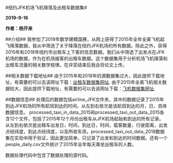 #纽约JFK机场飞机降落及出租车数据集#


**2019-9-16**

**作者：杨开来**

##介绍##
我参加了2019年数学建模国赛，从网上获得了2015年全年全美飞机起飞降落数据，我从中筛选了关于降落在纽约JFK机场的所有数据。除此之外，获得2015年和2018年纽约市出租车上下客的信息数据。我们从中筛选了出发点在JFK机场的数据，作为在机场接客的出租车数据。这个数据集用于分析机场飞机降落和出租车流量的相关数学规律。在评奖结束后我会将论文上传。



##相关数据下载地址##
由于2015年和2018年的源数据集过大，因此提供下载地址，有需要的可以去该网址下载：[出租车数据集网址](https://www1.nyc.gov/site/tlc/about/tlc-trip-record-data.page).
由于2015年全美飞机相关数据较大，因此提供下载地址，有需要的可以去该网址下载：[飞机数据集网址](http://dataju.cn/Dataju/web/datasetInstanceDetail/216).



##数据信息##
处理后的数据包括airline_JFK文件夹，其中的数据记录了2015年到达JFK机场的所有航班到达的时间，从左到右依次是该航班到达的月，日，具体数据信息。
processed_taxi_in_data_2015和processed_taxi_out_data_2015各含12个文件，包括了2015年12个月份出租车从JFK机场起始和到达的所有记录。从左到右依次是出租车出发日，时间，到达日，时间，载客数量，行驶距离，出发点经纬度，到达点经纬度，以及所收车资。processed_taxi_out_data_2018数据集在实验中用于验证，因此更加简单，只记录了出发和到达的时间数据。还有一个people_daily.csv文件统计了2015年全年每天乘坐出租车的人数。


数据处理代码中包含了数据处理的源代码。

